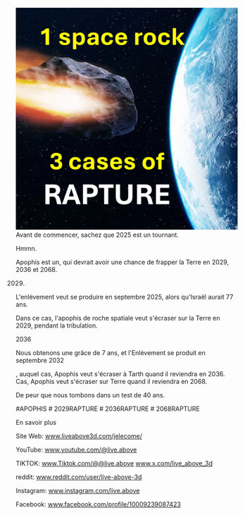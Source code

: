 ![Video cover image](../cover.jpeg)
Avant de commencer, sachez que 2025 est un tournant.

Hmmn.

Apophis est un, qui devrait avoir une chance de frapper la Terre en 2029, 2036 et 2068.

2029.

L'enlèvement veut se produire en septembre 2025, alors qu'Israël aurait 77 ans.

Dans ce cas, l'apophis de roche spatiale veut s'écraser sur la Terre en 2029, pendant la tribulation.

2036

Nous obtenons une grâce de 7 ans, et l'Enlèvement se produit en septembre 2032

, auquel cas, Apophis veut s'écraser à Tarth quand il reviendra en 2036. Cas, Apophis veut s'écraser sur Terre quand il reviendra en 2068.

De peur que nous tombons dans un test de 40 ans.

#APOPHIS # 2029RAPTURE # 2036RAPTURE # 2068RAPTURE

En savoir plus

Site Web: www.liveabove3d.com/jelecome/

YouTube: www.youtube.com/@live.above


TIKTOK: www.Tiktok.com/@@live.above www.x.com/live_above_3d


reddit: www.reddit.com/user/live-above-3d

Instagram: www.instagram.com/live.above

Facebook: www.facebook.com/profile/10009239087423




